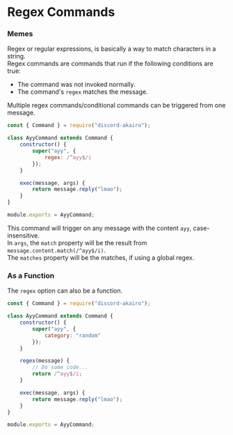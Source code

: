 # Regex Commands

### Memes

Regex or regular expressions, is basically a way to match characters in a string.  
Regex commands are commands that run if the following conditions are true:

- The command was not invoked normally.
- The command's `regex` matches the message.

Multiple regex commands/conditional commands can be triggered from one message.

```js
const { Command } = require("discord-akairo");

class AyyCommand extends Command {
	constructor() {
		super("ayy", {
			regex: /^ayy$/i
		});
	}

	exec(message, args) {
		return message.reply("lmao");
	}
}

module.exports = AyyCommand;
```

This command will trigger on any message with the content `ayy`, case-insensitive.  
In `args`, the `match` property will be the result from `message.content.match(/^ayy$/i)`.  
The `matches` property will be the matches, if using a global regex.

### As a Function

The `regex` option can also be a function.

```js
const { Command } = require("discord-akairo");

class AyyCommand extends Command {
	constructor() {
		super("ayy", {
			category: "random"
		});
	}

	regex(message) {
		// Do some code...
		return /^ayy$/i;
	}

	exec(message, args) {
		return message.reply("lmao");
	}
}

module.exports = AyyCommand;
```
